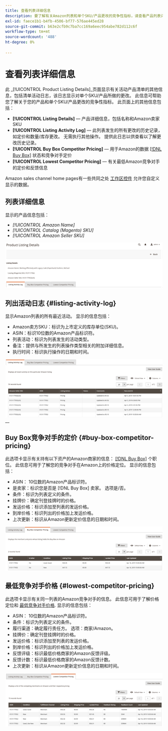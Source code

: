 ```yaml
---
title: 查看列表详细信息
description: 要了解有关Amazon列表和单个SKU/产品更改的竞争性指标，请查看产品列表详细信息页面。
exl-id: faece1b1-b4fb-4506-bf77-576ae445ed28
source-git-commit: b63e2cfb9c7ba7cc169a6eec954abe782d112c6f
workflow-type: tm+mt
source-wordcount: '488'
ht-degree: 0%

---
```


# 查看列表详细信息

此 _[!UICONTROL Product Listing Details]_页面显示有关活动产品清单的其他信息，包括清单活动日志，该日志显示对单个SKU/产品所做的更改。 此信息可帮助您了解关于您的产品和单个SKU/产品更改的竞争性指标。 此页面上的其他信息包括：

- **[!UICONTROL Listing Details]**  — 产品详细信息，包括名称和Amazon卖家SKU
- **[!UICONTROL Listing Activity Log]**  — 此列表发生的所有更改的历史记录，如定价和数量/库存更改。 无需执行其他操作。 提供此日志以供查看以了解更改历史记录。
- **[!UICONTROL Buy Box Competitor Pricing]**  — 用于Amazon的数据 [[!DNL Buy Box]](./buy-box-competitor-pricing.md) 状态和竞争对手定价
- **[!UICONTROL Lowest Competitor Pricing]**  — 有关最低Amazon竞争对手的定价和反馈信息

Amazon sales channel home pages有一些共同之处 [工作区控件](./workspace-controls.md) 允许您自定义显示的数据。

## 列表详细信息

显示的产品信息包括：

- _[!UICONTROL Amazon Name]_
- _[!UICONTROL Catalog (Magento) SKU]_
- _[!UICONTROL Amazon Seller SKU]_

![列表详细信息](assets/amazon-product-listing-details.png)

## 列出活动日志 {#listing-activity-log}

显示Amazon列表的所有最近活动。 显示的信息包括：

- Amazon卖方SKU：标识为上市定义的库存单位(SKU)。
- ASIN：标识10位数的Amazon产品标识符。
- 列表活动：标识为列表发生的活动类型。
- 备注：提供与所发生的列表操作类型相关的附加详细信息。
- 执行时间：标识执行操作的日期和时间。

![产品列表详细信息 — 列表活动日志](assets/amazon-listing-activity-log.png)
__

## Buy Box竞争对手的定价 {#buy-box-competitor-pricing}

此选项卡显示有关持有以下资产的Amazon商家的信息： [[!DNL Buy Box]](./buy-box-competitor-pricing.md) 个职位。 此信息可用于了解您的竞争对手在Amazon上的价格定位。 显示的信息包括：

- ASIN： 10位数的Amazon产品标识符。
- 是卖家：标识您是否是 [!DNL Buy Box] 卖家。 选项是/否。
- 条件：标识为列表定义的条件。
- 挂牌价：确定刊登挂牌时的价格。
- 发运价格：标识添加至列表的发运价格。
- 到岸价格：标识列出的价格加上发运价格。
- 上次更新：标识从Amazon更新定价信息的日期和时间。

![产品列表详细信息：Buy Box竞争对手定价](assets/amazon-listing-details-buy-box-2.png)

## 最低竞争对手价格 {#lowest-competitor-pricing}

此选项卡显示有关同一列表的Amazon竞争对手的信息。 此信息可用于了解价格定位和 [最低竞争对手价格](./lowest-competitor-pricing.md). 显示的信息包括：

- ASIN： 10位数的Amazon产品标识符。
- 条件：标识为列表定义的条件。
- 履行渠道：确定履行责任方。 选项：商家/Amazon。
- 挂牌价：确定刊登挂牌时的价格。
- 发运价格：标识添加至列表的发运价格。
- 到岸价格：标识列出的价格加上发运价格。
- 反馈评级：标识最低价格商家的Amazon反馈评级。
- 反馈计数：标识最低价格商家的Amazon反馈计数。
- 上次更新：标识从Amazon更新定价信息的日期和时间。

![产品列表详细信息 — 最低竞争对手定价](assets/amazon-listing-details-lowest-comp.png)
